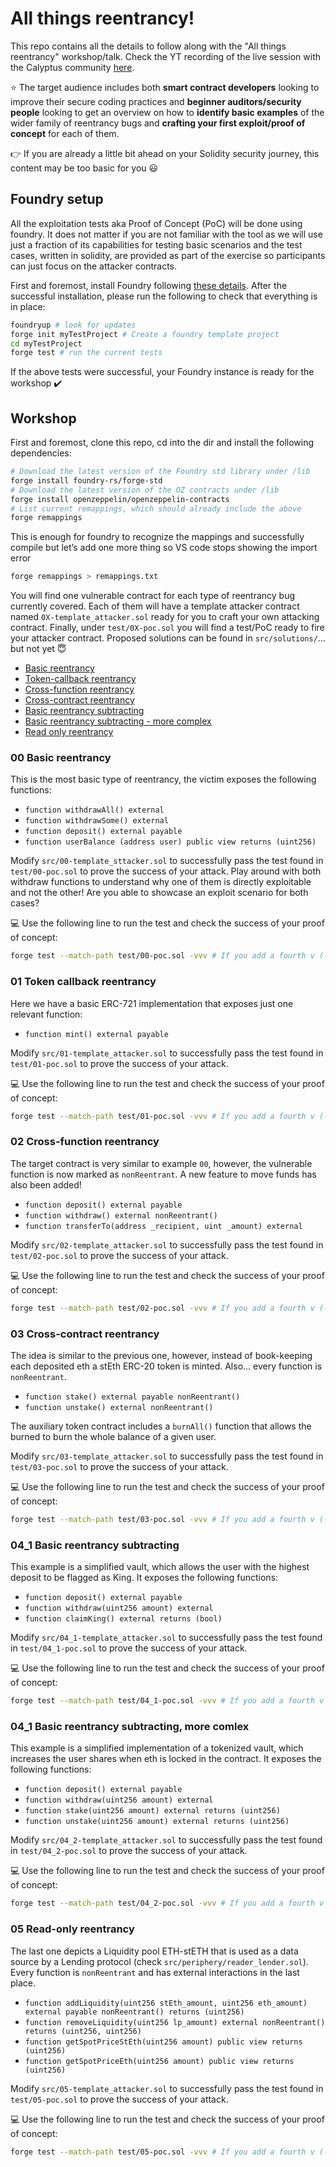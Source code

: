 # All things reentrancy!

This repo contains all the details to follow along with the "All things reentrancy" workshop/talk. Check the YT recording of the live session with the Calyptus community [here](https://www.youtube.com/watch?v=vR98s7W-aX4).


:star: The target audience includes both **smart contract developers** looking to improve their secure coding practices and **beginner auditors/security people** looking to get an overview on how to **identify basic examples** of the wider family of reentrancy bugs and **crafting your first exploit/proof of concept** for each of them.


:point_right: If you are already a little bit ahead on your Solidity security journey, this content may be too basic for you :smiley:


## Foundry setup

All the exploitation tests aka Proof of Concept (PoC) will be done using foundry. It does not matter if you are not familiar with the tool as we will use just a fraction of its capabilities for testing basic scenarios and the test cases, written in solidity,  are provided as part of the exercise so participants can just focus on the attacker contracts.


First and foremost, install Foundry following [these details](https://book.getfoundry.sh/getting-started/installation). After the successful installation, please run the following to check that everything is in place:
```sh
foundryup # look for updates
forge init myTestProject # Create a foundry template project
cd myTestProject 
forge test # run the current tests
```

If the above tests were successful, your Foundry instance is ready for the workshop :heavy_check_mark:


## Workshop

First and foremost, clone this repo, cd into the dir and install the following dependencies:
```sh
# Download the latest version of the Foundry std library under /lib
forge install foundry-rs/forge-std
# Download the latest version of the OZ contracts under /lib
forge install openzeppelin/openzeppelin-contracts
# List current remappings, which should already include the above
forge remappings 
```

This is enough for foundry to recognize the mappings and successfully compile but let’s add one more thing so VS code stops showing the import error
```sh
forge remappings > remappings.txt
```

You will find one vulnerable contract for each type of reentrancy bug currently covered. Each of them will have a template attacker contract named `0X-template_attacker.sol` ready for you to craft your own attacking contract. Finally, under `test/0X-poc.sol` you will find a test/PoC ready to fire your attacker contract. Proposed solutions can be found in `src/solutions/`... but not yet :innocent:

- [Basic reentrancy](/src/00-basic.sol/)
- [Token-callback reentrancy](/src/01-tokenCallback.sol/)
- [Cross-function reentrancy](/src/02-xFunction.sol/)
- [Cross-contract reentrancy](/src/03-xContract.sol/)
- [Basic reentrancy subtracting](/src/04-1_subtraction.sol/)
- [Basic reentrancy subtracting - more complex](/src/04-2_subtraction.sol/)
- [Read only reentrancy](/src/05-readOnly.sol/)


### 00 Basic reentrancy

This is the most basic type of reentrancy, the victim exposes the following functions:
- `function withdrawAll() external`
- `function withdrawSome() external`
- `function deposit() external payable`
- `function userBalance (address user) public view returns (uint256)`

Modify `src/00-template_sttacker.sol` to successfully pass the test found in `test/00-poc.sol` to prove the success of your attack. Play around with both withdraw functions to understand why one of them is directly exploitable and not the other! Are you able to showcase an exploit scenario for both cases?

:computer: Use the following line to run the test and check the success of your proof of concept:
```sh
forge test --match-path test/00-poc.sol -vvv # If you add a fourth v (-vvvv) you will see the traces for successful tests too, very interesting!
```


### 01 Token callback reentrancy

Here we have a basic ERC-721 implementation that exposes just one relevant function:
- `function mint() external payable`

Modify `src/01-template_attacker.sol` to successfully pass the test found in `test/01-poc.sol` to prove the success of your attack. 

:computer: Use the following line to run the test and check the success of your proof of concept:
```sh
forge test --match-path test/01-poc.sol -vvv # If you add a fourth v (-vvvv) you will see the traces for successful tests too, very interesting!
```


### 02 Cross-function reentrancy

The target contract is very similar to example `00`, however, the vulnerable function is now marked as `nonReentrant`. A new feature to move funds has also been added!
- `function deposit() external payable`
- `function withdraw() external nonReentrant()`
- `function transferTo(address _recipient, uint _amount) external`

Modify `src/02-template_attacker.sol` to successfully pass the test found in `test/02-poc.sol` to prove the success of your attack. 

:computer: Use the following line to run the test and check the success of your proof of concept:
```sh
forge test --match-path test/02-poc.sol -vvv # If you add a fourth v (-vvvv) you will see the traces for successful tests too, very interesting!
```


### 03 Cross-contract reentrancy

The idea is similar to the previous one, however, instead of book-keeping each deposited eth a stEth ERC-20 token is minted. Also... every function is `nonReentrant`.
- `function stake() external payable nonReentrant()`
- `function unstake() external nonReentrant()`


The auxiliary token contract includes a `burnAll()` function that allows the burned to burn the whole balance of a given user.


Modify `src/03-template_attacker.sol` to successfully pass the test found in `test/03-poc.sol` to prove the success of your attack. 

:computer: Use the following line to run the test and check the success of your proof of concept:
```sh
forge test --match-path test/03-poc.sol -vvv # If you add a fourth v (-vvvv) you will see the traces for successful tests too, very interesting!
```


### 04_1 Basic reentrancy subtracting

This example is a simplified vault, which allows the user with the highest deposit to be flagged as King. It exposes the following functions:
- `function deposit() external payable`
- `function withdraw(uint256 amount) external`
- `function claimKing() external returns (bool)`

Modify `src/04_1-template_attacker.sol` to successfully pass the test found in `test/04_1-poc.sol` to prove the success of your attack. 

:computer: Use the following line to run the test and check the success of your proof of concept:
```sh
forge test --match-path test/04_1-poc.sol -vvv # If you add a fourth v (-vvvv) you will see the traces for successful tests too, very interesting!
```


### 04_1 Basic reentrancy subtracting, more comlex

This example is a simplified implementation of a tokenized vault, which increases the user shares when eth is locked in the contract. It exposes the following functions:
- `function deposit() external payable`
- `function withdraw(uint256 amount) external`
- `function stake(uint256 amount) external returns (uint256)`
- `function unstake(uint256 amount) external returns (uint256)`

Modify `src/04_2-template_attacker.sol` to successfully pass the test found in `test/04_2-poc.sol` to prove the success of your attack. 

:computer: Use the following line to run the test and check the success of your proof of concept:
```sh
forge test --match-path test/04_2-poc.sol -vvv # If you add a fourth v (-vvvv) you will see the traces for successful tests too, very interesting!
```


### 05 Read-only reentrancy

The last one depicts a Liquidity pool ETH-stETH that is used as a data source by a Lending protocol (check `src/periphery/reader_lender.sol`). Every function is `nonReentrant` and has external interactions in the last place.
- `function addLiquidity(uint256 stEth_amount, uint256 eth_amount) external payable nonReentrant() returns (uint256)`
- `function removeLiquidity(uint256 lp_amount) external nonReentrant() returns (uint256, uint256)`
- `function getSpotPriceStEth(uint256 amount) public view returns (uint256)`
- `function getSpotPriceEth(uint256 amount) public view returns (uint256)`

Modify `src/05-template_attacker.sol` to successfully pass the test found in `test/05-poc.sol` to prove the success of your attack. 

:computer: Use the following line to run the test and check the success of your proof of concept:
```sh
forge test --match-path test/05-poc.sol -vvv # If you add a fourth v (-vvvv) you will see the traces for successful tests too, very interesting!
```
